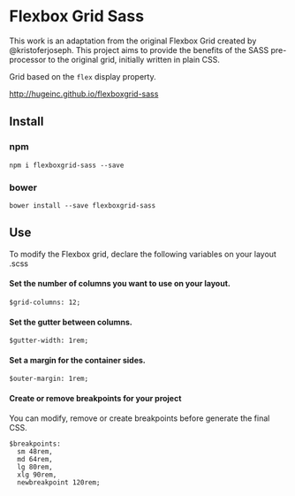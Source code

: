 Flexbox Grid Sass
===========
This work is an adaptation from the original Flexbox Grid created by @kristoferjoseph. This project aims to provide the benefits of the SASS pre-processor to the original grid, initially written in plain CSS.

Grid based on the `flex` display property.

http://hugeinc.github.io/flexboxgrid-sass

Install
---------
### npm
`npm i flexboxgrid-sass --save`

### bower
`bower install --save flexboxgrid-sass`

Use
---------
To modify the Flexbox grid, declare the following variables on your layout .scss

#### Set the number of columns you want to use on your layout.
`$grid-columns: 12;`

#### Set the gutter between columns.

`$gutter-width: 1rem;`

#### Set a margin for the container sides.

`$outer-margin: 1rem;`

####  Create or remove breakpoints for your project
You can modify, remove or create breakpoints before generate the final CSS.

```
$breakpoints:
  sm 48rem,
  md 64rem,
  lg 80rem,
  xlg 90rem,
  newbreakpoint 120rem;
```
